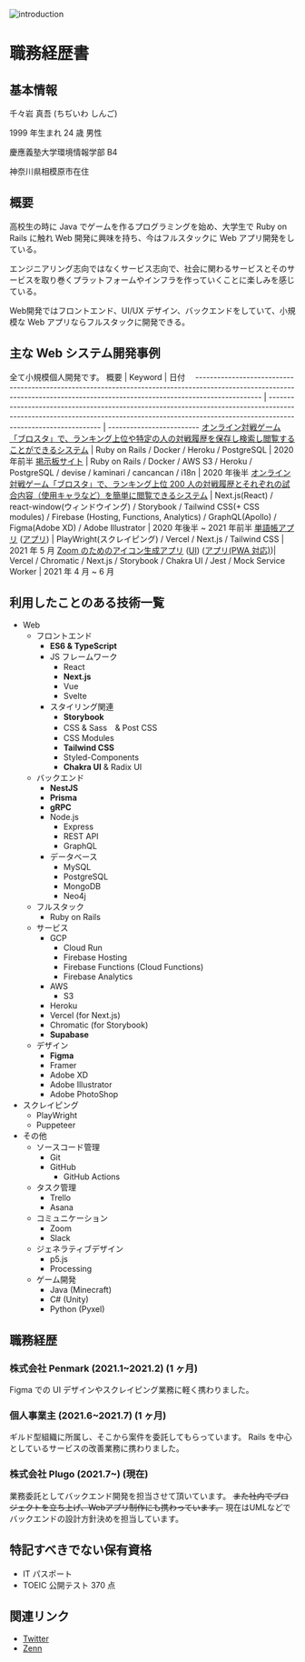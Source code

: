 ![introduction](introduction.png)

# 職務経歴書

## 基本情報

千々岩 真吾 (ちぢいわ しんご)

1999 年生まれ 24 歳 男性

慶應義塾大学環境情報学部 B4

神奈川県相模原市在住

## 概要

高校生の時に Java でゲームを作るプログラミングを始め、大学生で Ruby on Rails に触れ Web 開発に興味を持ち、今はフルスタックに Web アプリ開発をしている。

エンジニアリング志向ではなくサービス志向で、社会に関わるサービスとそのサービスを取り巻くプラットフォームやインフラを作っていくことに楽しみを感じている。

Web開発ではフロントエンド、UI/UX デザイン、バックエンドをしていて、小規模な Web アプリならフルスタックに開発できる。

## 主な Web システム開発事例

全て小規模個人開発です。
概要 | Keyword | 日付　
------------------------------------------------------------------------------------------------------------------------------------------------------------------------------ | -------------------------------------------------------------------------------------------------------------------------------------------------------------------------------------------- | -------------------------
[オンライン対戦ゲーム「ブロスタ」で、ランキング上位や特定の人の対戦履歴を保存し検索し閲覧することができるシステム](https://github.com/Chiji1108/bs-pickchecker) | Ruby on Rails / Docker / Heroku / PostgreSQL | 2020 年前半
[掲示板サイト](https://github.com/Chiji1108/chijiiwa-forum) | Ruby on Rails / Docker / AWS S3 / Heroku / PostgreSQL / devise / kaminari / cancancan / i18n | 2020 年後半
[オンライン対戦ゲーム「ブロスタ」で、ランキング上位 200 人の対戦履歴とそれぞれの試合内容（使用キャラなど）を簡単に閲覧できるシステム](https://github.com/Chiji1108/bs-ranking) | Next.js(React) / react-window(ウィンドウイング) / Storybook / Tailwind CSS(+ CSS modules) / Firebase (Hosting, Functions, Analytics) / GraphQL(Apollo) / Figma(Adobe XD) / Adobe Illustrator | 2020 年後半 ~ 2021 年前半
[単語帳アプリ](https://github.com/Chiji1108/tree-flashcard) ([アプリ](https://plant10.vercel.app/)) | PlayWright(スクレイピング) / Vercel / Next.js / Tailwind CSS | 2021 年 5 月
[Zoom のためのアイコン生成アプリ](https://github.com/Chiji1108/zoom-icon-maker) ([UI](https://master--607ad529e019a8002151d3da.chromatic.com/)) ([アプリ(PWA 対応)](https://zoom-icon-maker.vercel.app))| Vercel / Chromatic / Next.js / Storybook / Chakra UI / Jest / Mock Service Worker | 2021 年 4 月 ~ 6 月

## 利用したことのある技術一覧

- Web
  - フロントエンド
    - **ES6 & TypeScript**
    - JS フレームワーク
      - React
      - **Next.js**
      - Vue
      - Svelte
    - スタイリング関連
      - **Storybook**
      - CSS & Sass　& Post CSS
      - CSS Modules
      - **Tailwind CSS**
      - Styled-Components
      - **Chakra UI** & Radix UI
  - バックエンド
    - **NestJS**
    - **Prisma**
    - **gRPC**
    - Node.js
      - Express
      - REST API
      - GraphQL
    - データベース
      - MySQL
      - PostgreSQL
      - MongoDB
      - Neo4j
  - フルスタック
    - Ruby on Rails
  - サービス
    - GCP
      - Cloud Run
      - Firebase Hosting
      - Firebase Functions (Cloud Functions)
      - Firebase Analytics
    - AWS
      - S3
    - Heroku
    - Vercel (for Next.js)
    - Chromatic (for Storybook)
    - **Supabase**
  - デザイン
    - **Figma**
    - Framer
    - Adobe XD
    - Adobe Illustrator
    - Adobe PhotoShop
- スクレイピング
  - PlayWright
  - Puppeteer
- その他
  - ソースコード管理
    - Git
    - GitHub
      - GitHub Actions
  - タスク管理
    - Trello
    - Asana
  - コミュニケーション
    - Zoom
    - Slack
  - ジェネラティブデザイン
    - p5.js
    - Processing
  - ゲーム開発
    - Java (Minecraft)
    - C# (Unity)
    - Python (Pyxel)

## 職務経歴

### 株式会社 Penmark (2021.1~2021.2) (1 ヶ月)

Figma での UI デザインやスクレイピング業務に軽く携わりました。

### 個人事業主 (2021.6~2021.7) (1 ヶ月)

ギルド型組織に所属し、そこから案件を委託してもらっています。
Rails を中心としているサービスの改善業務に携わりました。

### 株式会社 Plugo (2021.7~) (現在)

業務委託としてバックエンド開発を担当させて頂いています。
~~また社内でプロジェクトを立ち上げ、Webアプリ制作にも携わっています。~~
現在はUMLなどでバックエンドの設計方針決めを担当しています。

## 特記すべきでない保有資格

- IT パスポート
- TOEIC 公開テスト 370 点

## 関連リンク

- [Twitter](https://twitter.com/Chijidosu)
- [Zenn](https://zenn.dev/chiji)
